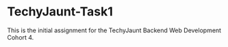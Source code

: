 # TechyJaunt-Task1
This is the initial assignment for the TechyJaunt Backend Web Development Cohort 4.
